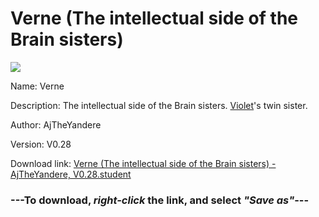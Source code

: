 # Verne (The intellectual side of the Brain sisters)

<img src = "https://raw.githubusercontent.com/Arbiter1223/Koukou-Gurashi-Custom-Students/master/Students/Files/Verne%20(The%20intellectual%20side%20of%20the%20Brain%20sisters).png">

Name: Verne

Description: The intellectual side of the Brain sisters. <a href="Violet%20(The%20emotional%20side%20of%20the%20Brain%20sisters).md">Violet</a>'s twin sister.

Author: AjTheYandere

Version: V0.28

Download link: <a href="https://raw.githubusercontent.com/Arbiter1223/Koukou-Gurashi-Custom-Students/master/Students/Files/Verne%20(The%20intellectual%20side%20of%20the%20Brain%20sisters)%20-%20AjTheYandere%2C%20V0.28.student">Verne (The intellectual side of the Brain sisters) - AjTheYandere, V0.28.student</a>

### ---**To download, _right-click_ the link, and select _"Save as"_**---
